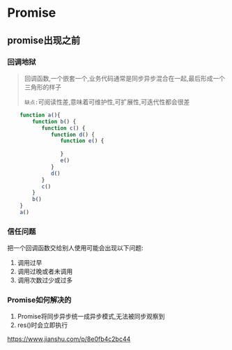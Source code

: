 # Promise

## promise出现之前

### 回调地狱

> 回调函数,一个嵌套一个,业务代码通常是同步异步混合在一起,最后形成一个三角形的样子
>
> `缺点:`可阅读性差,意味着可维护性,可扩展性,可迭代性都会很差

```js
    function a(){
        function b() {
           function c() {
              function d() {
                 function e() {
                 
                 } 
                 e()
              } 
              d()
           } 
           c()
        }
        b()
    }
    a()
```

### 信任问题

把一个回调函数交给别人使用可能会出现以下问题:

1. 调用过早
2. 调用过晚或者未调用
3. 调用次数过少或过多

### Promise如何解决的

1. Promise将同步异步统一成异步模式,无法被同步观察到
2. res()时会立即执行

 https://www.jianshu.com/p/8e0fb4c2bc44 